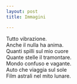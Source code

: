 ```yaml
---
layout: post
title: Immagini

---
```

Tutto vibrazione.  
Anche il nulla ha anima.  
Quanti spilli sul mio cuore  
Quante stelle il tramontare.  
Mondo confuso e vagante.   
Auto che viaggia sul sole  
Film astrali nel mito lunare.  

